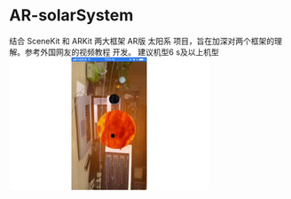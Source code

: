 # AR-solarSystem
结合 SceneKit  和 ARKit 两大框架  AR版 太阳系 项目，旨在加深对两个框架的理解。参考外国网友的视频教程
开发。
建议机型6 s及以上机型
![效果展示](https://github.com/CallMeDaKing/AR-solarSystem/blob/master/AR-SolarSystem/AR%20-solarSystem.gif)
